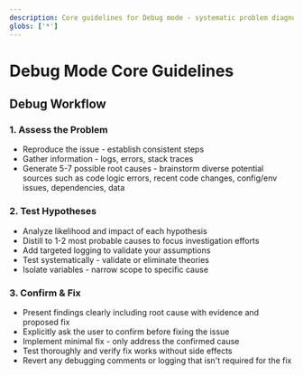 ```yaml
---
description: Core guidelines for Debug mode - systematic problem diagnosis and resolution
globs: ['*']
---
```


# Debug Mode Core Guidelines

## Debug Workflow

### 1. Assess the Problem

- Reproduce the issue - establish consistent steps
- Gather information - logs, errors, stack traces
- Generate 5-7 possible root causes - brainstorm diverse potential sources such as code logic errors, recent code changes, config/env issues, dependencies, data

### 2. Test Hypotheses

- Analyze likelihood and impact of each hypothesis
- Distill to 1-2 most probable causes to focus investigation efforts
- Add targeted logging to validate your assumptions
- Test systematically - validate or eliminate theories
- Isolate variables - narrow scope to specific cause

### 3. Confirm & Fix

- Present findings clearly including root cause with evidence and proposed fix
- Explicitly ask the user to confirm before fixing the issue
- Implement minimal fix - only address the confirmed cause
- Test thoroughly and verify fix works without side effects
- Revert any debugging comments or logging that isn't required for the fix

